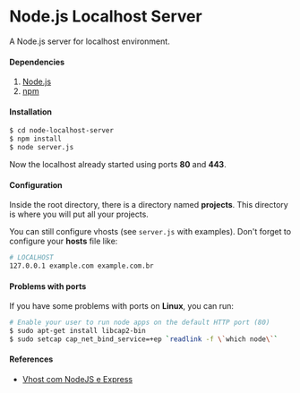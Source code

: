 # Node.js Localhost Server

A Node.js server for localhost environment.

#### Dependencies

1. [Node.js](https://nodejs.org/en/download/)
2. [npm](https://www.npmjs.com/get-npm)

#### Installation

```sh
$ cd node-localhost-server
$ npm install
$ node server.js
```

Now the localhost already started using ports **80** and **443**.

#### Configuration

Inside the root directory, there is a directory named **projects**. This directory is where you will put all your projects.

You can still configure vhosts (see `server.js` with examples). Don't forget to configure your **hosts** file like:

```sh
# LOCALHOST
127.0.0.1 example.com example.com.br
```

#### Problems with ports

If you have some problems with ports on **Linux**, you can run:

```sh
# Enable your user to run node apps on the default HTTP port (80)
$ sudo apt-get install libcap2-bin
$ sudo setcap cap_net_bind_service=+ep `readlink -f \`which node\``
```

#### References

* [Vhost com NodeJS e Express](https://www.youtube.com/watch?v=GV3hWa5VIQg)